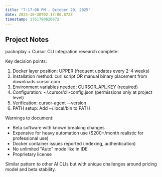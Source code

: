 ```yaml
---
title: "7:17:00 PM - October 29, 2025"
date: 2025-10-30T02:17:00.872Z
timestamp: 1761790620872
---
```


## Project Notes

packnplay + Cursor CLI integration research complete:

Key decision points:
1. Docker layer position: UPPER (frequent updates every 2-4 weeks)
2. Installation method: curl script OR manual binary placement from downloads.cursor.com
3. Environment variables needed: CURSOR_API_KEY (required)
4. Configuration: ~/.cursor/cli-config.json (permissions only at project level)
5. Verification: cursor-agent --version
6. PATH setup: Add ~/.local/bin to PATH

Warnings to document:
- Beta software with known breaking changes
- Expensive for heavy automation use ($200+/month realistic for professional use)
- Docker container issues reported (indexing, authentication)
- No unlimited "Auto" mode like in IDE
- Proprietary license

Similar pattern to other AI CLIs but with unique challenges around pricing model and beta stability.
